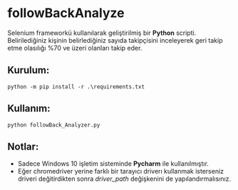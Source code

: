 # followBackAnalyze
Selenium frameworkü kullanılarak geliştirilmiş bir **Python** scripti. Belirilediğiniz kişinin belirlediğiniz sayıda takipçisini inceleyerek geri takip etme olasılığı %70 ve üzeri olanları takip eder.

## Kurulum:
`python -m pip install -r .\requirements.txt`

## Kullanım:
`python followBack_Analyzer.py`

## Notlar:
- Sadece Windows 10 işletim sisteminde **Pycharm** ile kullanılmıştır.
- Eğer chromedriver yerine farklı bir tarayıcı driverı kullanmak isterseniz driveri değitirdikten sonra _driver_path_ değişkenini de yapılandırmalısınız.
